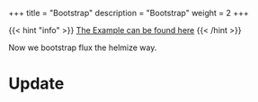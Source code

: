 +++
title = "Bootstrap"
description = "Bootstrap"
weight = 2
+++

{{< hint "info" >}}
[The Example can be found here](https://github.com/buttahtoast/helmize/tree/main/examples/fluxcd)
{{< /hint >}}


Now we bootstrap flux the helmize way.









# Update